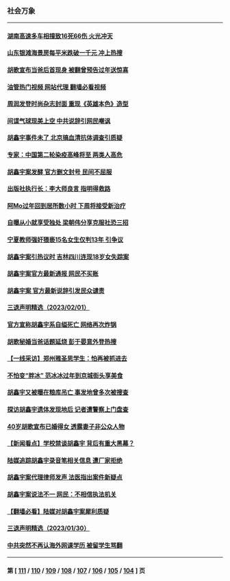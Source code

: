 ### 社会万象
---
#### [湖南高速多车相撞致16死66伤 火光冲天](../../pages/ncid282/n13923041.md?02052045) 
#### [山东银滩海景房每平米跌破一千元 冲上热搜](../../pages/ncid282/n13922897.md?02052045) 
#### [胡歌宣布当爸后首现身 被翻曾预告过年送惊喜](../../pages/ncid282/n13922703.md?02052045) 
#### [油管热门视频 网站代理 翻墙必看视频](http://138.2.39.72:81/youtube.html?epic-marker?02052045)
#### [周润发登时尚杂志封面 重现《英雄本色》造型](../../pages/ncid282/n13922643.md?02052045) 
#### [间谍气球现美上空 中共说辞引网民嘲讽](../../pages/ncid282/n13922246.md?02052045) 
#### [胡鑫宇事件未了 北京搞血清抗体调查引质疑](../../pages/ncid282/n13921604.md?02052045) 
#### [专家：中国第二轮染疫高峰将至 两类人高危](../../pages/ncid282/n13921637.md?02052045) 
#### [胡鑫宇案发酵 官方删文封号 民间不屈服](../../pages/ncid282/n13921403.md?02052045) 
#### [出版社执行长：李大师良言 指明得救路](../../pages/ncid282/n13920745.md?02052045) 
#### [阿Mo过年回到居所数小时 下周将接受新治疗](../../pages/ncid282/n13921211.md?02052045) 
#### [自曝从小就享受独处 梁朝伟分享克服社恐三招](../../pages/ncid282/n13921166.md?02052045) 
#### [宁夏教师强奸猥亵15名女生仅判13年 引争议](../../pages/ncid282/n13921163.md?02052045) 
#### [胡鑫宇案引热议时 吉林四川连现18岁女失踪案](../../pages/ncid282/n13920805.md?02052045) 
#### [胡鑫宇案官方最新通报 网民不买账](../../pages/ncid282/n13920695.md?02052045) 
#### [胡鑫宇案 官方最新说辞引发民众谴责](../../pages/ncid282/n13920618.md?02052045) 
#### [三退声明精选（2023/02/01）](../../pages/ncid282/n13920550.md?02052045) 
#### [官方宣称胡鑫宇系自缢死亡 网络再次炸锅](../../pages/ncid282/n13920504.md?02052045) 
#### [胡歌秘婚当爸话题延烧 彭于晏意外登热搜](../../pages/ncid282/n13920411.md?02052045) 
#### [【一线采访】郑州雅圣思学生：怕再被抓进去](../../pages/ncid282/n13919311.md?02052045) 
#### [不怕变“胖冰” 范冰冰过年到京城街头享美食](../../pages/ncid282/n13919634.md?02052045) 
#### [胡鑫宇又被曝在粮库吊亡 事发地曾多次被搜查](../../pages/ncid282/n13919601.md?02052045) 
#### [探访胡鑫宇遗体发现地后 记者遭警察上门盘查](../../pages/ncid282/n13919618.md?02052045) 
#### [40岁胡歌宣布已婚得女 透露妻子非公众人物](../../pages/ncid282/n13919533.md?02052045) 
#### [【新闻看点】学校禁谈胡鑫宇 背后有重大黑幕？](../../pages/ncid282/n13919052.md?02052045) 
#### [陆媒追踪胡鑫宇录音笔相关信息 遭厂家拒绝](../../pages/ncid282/n13919314.md?02052045) 
#### [胡鑫宇案代理律师发声 法医指出案件新疑点](../../pages/ncid282/n13919202.md?02052045) 
#### [胡鑫宇案说法不一 网民：不相信执法机关](../../pages/ncid282/n13919110.md?02052045) 
#### [【翻墙必看】陆媒对胡鑫宇案犀利质疑](../../pages/ncid282/n13919083.md?02052045) 
#### [三退声明精选（2023/01/30）](../../pages/ncid282/n13919192.md?02052045) 
#### [中共突然不再认海外网课学历 被留学生骂翻](../../pages/ncid282/n13918983.md?02052045) 

---
#### 第 [ [111](./111.md?02052045) / [110](./110.md?02052045) / [109](./109.md?02052045) / [108](./108.md?02052045) / [107](./107.md?02052045) / [106](./106.md?02052045) / [105](./105.md?02052045) / [104](./104.md?02052045) ] 页
